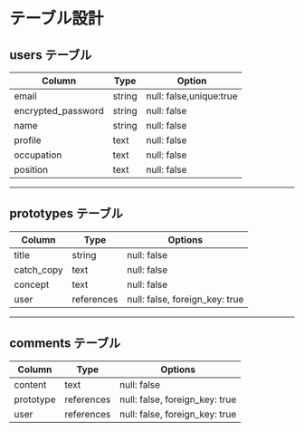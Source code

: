 # テーブル設計

## users テーブル

| Column | Type     | Option    |
|------------------- |----------|-----------|
| email | string | null: false,unique:true |
| encrypted_password | string | null: false |
| name | string | null: false |
| profile | text | null: false |
| occupation | text | null: false |
| position | text | null: false |


---

## prototypes テーブル

| Column      | Type       | Options      |
|-------------|------------|--------------|
| title       | string     | null: false     |
| catch_copy  | text       | null: false      |
| concept     | text       | null: false     |
| user        | references | null: false, foreign_key: true |

---

## comments テーブル

| Column     | Type       | Options        |
|------------|------------|----------------|
| content    | text       | null: false    |
| prototype  | references | null: false, foreign_key: true |
| user       | references | null: false, foreign_key: true |





























